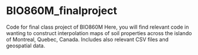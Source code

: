 # BIO860M_finalproject
Code for final class project of BIO860M
Here, you will find relevant code in wanting to construct interpolation maps of soil properties across the islando of Montreal, Quebec, Canada. Includes also relevant CSV files and geospatial data. 
